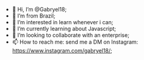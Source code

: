 - 👋 Hi, I’m @Gabryel18;
- 🚀 I’m from Brazil;
- 👀 I’m interested in learn whenever i can;
- 🌱 I’m currently learning about Javascript;
- 💞️ I’m looking to collaborate with an enterprise;
- 📫 How to reach me: send me a DM on Instagram: https://www.instagram.com/gabryel18/;

<!---
Gabryel18/Gabryel18 is a ✨ special ✨ repository because its `README.md` (this file) appears on your GitHub profile.
You can click the Preview link to take a look at your changes.
--->
